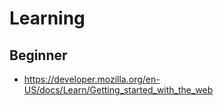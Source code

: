 # Learning

## Beginner
- https://developer.mozilla.org/en-US/docs/Learn/Getting_started_with_the_web
